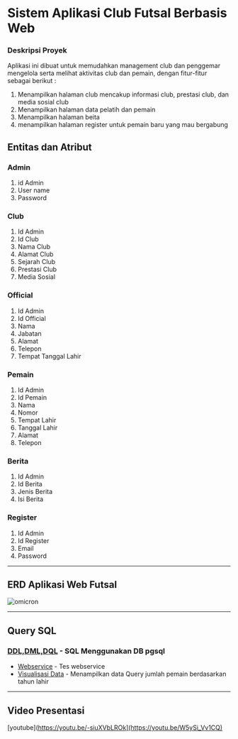 # Sistem Aplikasi Club Futsal Berbasis Web

### Deskripsi Proyek
Aplikasi ini dibuat untuk memudahkan management club dan penggemar mengelola serta melihat aktivitas club dan pemain, dengan fitur-fitur sebagai berikut :
1. Menampilkan halaman club mencakup informasi club, prestasi club, dan media sosial club
2. Menampilkan halaman data pelatih dan pemain 
3. Menampilkan halaman beita
4. menampilkan halaman register untuk pemain baru yang mau bergabung

## Entitas dan Atribut
### Admin
1. id Admin
2. User name
3. Password

### Club
1. Id Admin
2. Id Club
3. Nama Club
4. Alamat Club
5. Sejarah Club 
6. Prestasi Club
7. Media Sosial

### Official
1. Id Admin
2. Id Official
3. Nama
4. Jabatan
5. Alamat
6. Telepon
7. Tempat Tanggal Lahir 

### Pemain
1. Id Admin
2. Id Pemain
3. Nama
4. Nomor
5. Tempat Lahir
6. Tanggal Lahir
7. Alamat
8. Telepon

### Berita
1. Id Admin
2. Id Berita
3. Jenis Berita
4. Isi Berita

### Register 
1. Id Admin 
2. Id Register
3. Email
4. Password
---
## ERD Aplikasi Web Futsal
![omicron](https://user-images.githubusercontent.com/86096057/176569729-186738d9-e6d5-40e2-8f4a-c0cdc0337220.png)

---


## Query SQL
### [DDL,DML,DQL](https://github.com/rayhanyeager/IF214002/tree/main/Pertemuan11) - SQL Menggunakan DB pgsql
- [Webservice](https://github.com/rayhanyeager/IF214002/blob/main/Pertemuan14/webservice.php) - Tes webservice
- [Visualisasi Data](https://github.com/rayhanyeager/IF214002/blob/main/Pertemuan14/visualisasiData.php) - Menampilkan data Query jumlah pemain berdasarkan tahun lahir

---

## Video Presentasi
[youtube](https://youtu.be/-siuXVbLROk](https://youtu.be/W5ySi_Vv1CQ)

